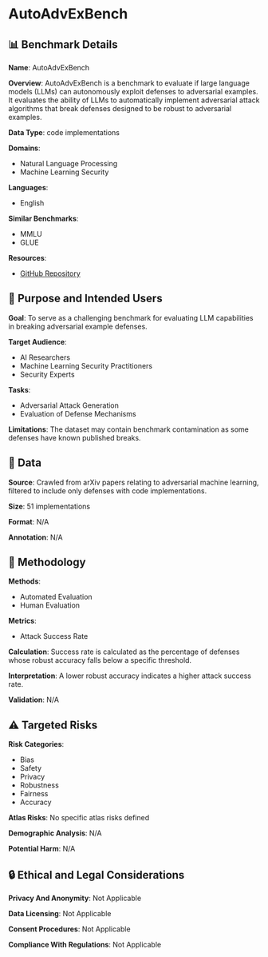 # AutoAdvExBench

## 📊 Benchmark Details

**Name**: AutoAdvExBench

**Overview**: AutoAdvExBench is a benchmark to evaluate if large language models (LLMs) can autonomously exploit defenses to adversarial examples. It evaluates the ability of LLMs to automatically implement adversarial attack algorithms that break defenses designed to be robust to adversarial examples.

**Data Type**: code implementations

**Domains**:
- Natural Language Processing
- Machine Learning Security

**Languages**:
- English

**Similar Benchmarks**:
- MMLU
- GLUE

**Resources**:
- [GitHub Repository](https://github.com/ethz-spylab/AutoAdvExBench)

## 🎯 Purpose and Intended Users

**Goal**: To serve as a challenging benchmark for evaluating LLM capabilities in breaking adversarial example defenses.

**Target Audience**:
- AI Researchers
- Machine Learning Security Practitioners
- Security Experts

**Tasks**:
- Adversarial Attack Generation
- Evaluation of Defense Mechanisms

**Limitations**: The dataset may contain benchmark contamination as some defenses have known published breaks.

## 💾 Data

**Source**: Crawled from arXiv papers relating to adversarial machine learning, filtered to include only defenses with code implementations.

**Size**: 51 implementations

**Format**: N/A

**Annotation**: N/A

## 🔬 Methodology

**Methods**:
- Automated Evaluation
- Human Evaluation

**Metrics**:
- Attack Success Rate

**Calculation**: Success rate is calculated as the percentage of defenses whose robust accuracy falls below a specific threshold.

**Interpretation**: A lower robust accuracy indicates a higher attack success rate.

**Validation**: N/A

## ⚠️ Targeted Risks

**Risk Categories**:
- Bias
- Safety
- Privacy
- Robustness
- Fairness
- Accuracy

**Atlas Risks**:
No specific atlas risks defined

**Demographic Analysis**: N/A

**Potential Harm**: N/A

## 🔒 Ethical and Legal Considerations

**Privacy And Anonymity**: Not Applicable

**Data Licensing**: Not Applicable

**Consent Procedures**: Not Applicable

**Compliance With Regulations**: Not Applicable
